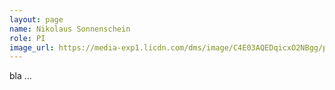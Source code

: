 ```yaml
---
layout: page
name: Nikolaus Sonnenschein
role: PI
image_url: https://media-exp1.licdn.com/dms/image/C4E03AQEDqicxO2NBgg/profile-displayphoto-shrink_400_400/0/1517716204298?e=1642636800&v=beta&t=e3s5W6S8l2S192aG1Gd1468aUyfTxztH8DgHqzEsY_g
---
```

bla ...